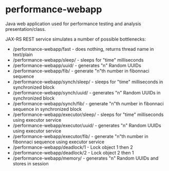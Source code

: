 performance-webapp
==================

Java web application used for performance testing and analysis presentation/class.

JAX-RS REST service simulates a number of possible bottlenecks:

* /performance-webapp/fast - does nothing, returns thread name in text/plain
* /performance-webapp/sleep/<time> - sleeps for "time" milliseconds
* /performance-webapp/uuid/<n> - generates "n" Random UUIDs
* /performance-webapp/fib/<n> - generate "n"th number in fibonnaci sequence
* /performance-webapp/synch/sleep/<time> - sleeps for "time" milliseconds in synchronized block
* /performance-webapp/synch/uuid/<n> - generates "n" Random UUIDs in synchronized block
* /performance-webapp/synch/fib/<n> - generate "n"th number in fibonnaci sequence in synchronized block
* /performance-webapp/executor/sleep/<time> - sleeps for "time" milliseconds using executor service
* /performance-webapp/executor/uuid/<n> - generates "n" Random UUIDs using executor service
* /performance-webapp/executor/fib/<n> - generate "n"th number in fibonnaci sequence using executor service
* /performance-webapp/deadlock/1 - Lock object 1 then 2
* /performance-webapp/deadlock/2 - Lock object 2 then 1
* /performance-webapp/memory/<n> - generates "n" Random UUIDs and stores in session
